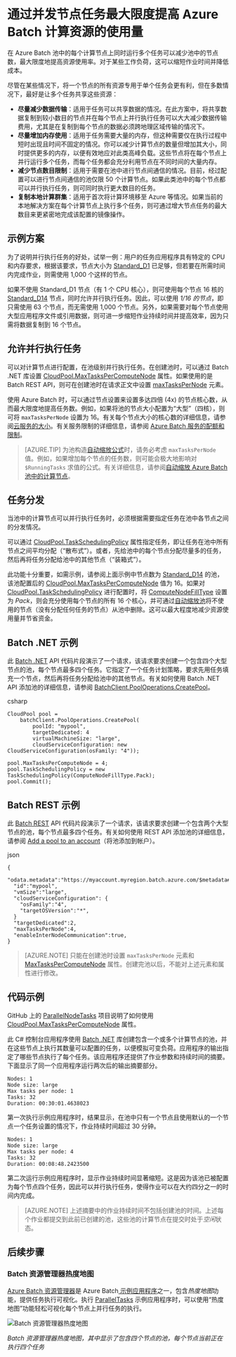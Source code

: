 <properties
    pageTitle="运行并行任务以最大化节点使用量 - Azure Batch | Azure"
    description="通过减少所用的计算节点数并在 Azure Batch 池的每个节点上运行并发任务，来提高效率并降低成本"
    services="batch"
    documentationcenter=".net"
    author="tamram"
    manager="timlt"
    editor="" />
<tags
    ms.assetid="538a067c-1f6e-44eb-a92b-8d51c33d3e1a"
    ms.service="batch"
    ms.devlang="multiple"
    ms.topic="article"
    ms.tgt_pltfrm="vm-windows"
    ms.workload="big-compute"
    ms.date="01/23/2017"
    wacn.date="03/14/2017"
    ms.author="tamram" />  


# 通过并发节点任务最大限度提高 Azure Batch 计算资源的使用量
在 Azure Batch 池中的每个计算节点上同时运行多个任务可以减少池中的节点数，最大限度地提高资源使用率。对于某些工作负荷，这可以缩短作业时间并降低成本。

尽管在某些情况下，将一个节点的所有资源专用于单个任务会更有利，但在多数情况下，最好是让多个任务共享这些资源：

- **尽量减少数据传输**：适用于任务可以共享数据的情况。在此方案中，将共享数据复制到较小数目的节点并在每个节点上并行执行任务可以大大减少数据传输费用，尤其是在复制到每个节点的数据必须跨地理区域传输的情况下。
- **尽量增加内存使用**：适用于任务需要大量的内存，但这种需要仅在执行过程中短时出现且时间不固定的情况。你可以减少计算节点的数量但增加其大小，同时提供更多的内存，以便有效地应对此类高峰负载。这些节点将在每个节点上并行运行多个任务，而每个任务都会充分利用节点在不同时间的大量内存。
- **减少节点数目限制**：适用于需要在池中进行节点间通信的情况。目前，经过配置可以进行节点间通信的池仅限 50 个计算节点。如果此类池中的每个节点都可以并行执行任务，则可同时执行更大数目的任务。
- **复制本地计算群集**：适用于首次将计算环境移至 Azure 等情况。如果当前的本地解决方案在每个计算节点上执行多个任务，则可通过增大节点任务的最大数目来更紧密地完成该配置的镜像操作。

## <a name="example-scenario"></a>示例方案
为了说明并行执行任务的好处，试举一例：用户的任务应用程序具有特定的 CPU 和内存要求，根据该要求，节点大小为 [Standard\_D1](/documentation/articles/cloud-services-sizes-specs/) 已足够，但若要在所需时间内完成作业，则需使用 1,000 个这样的节点。

如果不使用 Standard\_D1 节点（有 1 个 CPU 核心），则可使用每个节点 16 核的 [Standard\_D14](/documentation/articles/cloud-services-sizes-specs/) 节点，同时允许并行执行任务。因此，可以使用 *1/16 的节点*，即只需使用 63 个节点，而无需使用 1,000 个节点。另外，如果需要对每个节点使用大型应用程序文件或引用数据，则可进一步缩短作业持续时间并提高效率，因为只需将数据复制到 16 个节点。

## 允许并行执行任务
可以对计算节点进行配置，在池级别并行执行任务。在创建池时，可以通过 Batch .NET 库设置 [CloudPool.MaxTasksPerComputeNode][maxtasks_net] 属性。如果使用的是 Batch REST API，则可在创建池时在请求正文中设置 [maxTasksPerNode][rest_addpool] 元素。

使用 Azure Batch 时，可以通过节点设置来设置多达四倍 (4x) 的节点核心数，从而最大限度地提高任务数。例如，如果将池的节点大小配置为“大型”（四核），则可将 `maxTasksPerNode` 设置为 16。有关每个节点大小的核心数的详细信息，请参阅[云服务的大小](/documentation/articles/cloud-services-sizes-specs/)。有关服务限制的详细信息，请参阅 [Azure Batch 服务的配额和限制](/documentation/articles/batch-quota-limit/)。

> [AZURE.TIP]
为池构造[自动缩放公式][enable_autoscaling]时，请务必考虑 `maxTasksPerNode` 值。例如，如果增加每个节点的任务数，则可能会极大地影响对 `$RunningTasks` 求值的公式。有关详细信息，请参阅[自动缩放 Azure Batch 池中的计算节点](/documentation/articles/batch-automatic-scaling/)。
>
>

## 任务分发
当池中的计算节点可以并行执行任务时，必须根据需要指定任务在池中各节点之间的分发情况。

可以通过 [CloudPool.TaskSchedulingPolicy][task_schedule] 属性指定任务，即让任务在池中所有节点之间平均分配（“散布式”）。或者，先给池中的每个节点分配尽量多的任务，然后再将任务分配给池中的其他节点（“装箱式”）。

此功能十分重要，如需示例，请参阅上面示例中节点数为 [Standard\_D14](/documentation/articles/cloud-services-sizes-specs/) 的池，该池配置后的 [CloudPool.MaxTasksPerComputeNode][maxtasks_net] 值为 16。如果对 [CloudPool.TaskSchedulingPolicy][task_schedule] 进行配置时，将 [ComputeNodeFillType][fill_type] 设置为 *Pack*，则会充分使用每个节点的所有 16 个核心，并可通过[自动缩放池](/documentation/articles/batch-automatic-scaling/)将不使用的节点（没有分配任何任务的节点）从池中删除。这可以最大程度地减少资源使用量并节省资金。

## Batch .NET 示例
此 [Batch .NET][api_net] API 代码片段演示了一个请求，该请求要求创建一个包含四个大型节点的池，每个节点最多四个任务。它指定了一个任务计划策略，要求先用任务填充一个节点，然后再将任务分配给池中的其他节点。有关如何使用 Batch .NET API 添加池的详细信息，请参阅 [BatchClient.PoolOperations.CreatePool][poolcreate_net]。

csharp

	CloudPool pool =
	    batchClient.PoolOperations.CreatePool(
	        poolId: "mypool",
			targetDedicated: 4
			virtualMachineSize: "large",
			cloudServiceConfiguration: new CloudServiceConfiguration(osFamily: "4"));
	
	pool.MaxTasksPerComputeNode = 4;
	pool.TaskSchedulingPolicy = new TaskSchedulingPolicy(ComputeNodeFillType.Pack);
	pool.Commit();

## Batch REST 示例
此 [Batch REST][api_rest] API 代码片段演示了一个请求，该请求要求创建一个包含两个大型节点的池，每个节点最多四个任务。有关如何使用 REST API 添加池的详细信息，请参阅 [Add a pool to an account][rest_addpool]（将池添加到帐户）。

json

	{
	  "odata.metadata":"https://myaccount.myregion.batch.azure.com/$metadata#pools/@Element",
	  "id":"mypool",
	  "vmSize":"large",
	  "cloudServiceConfiguration": {
	    "osFamily":"4",
	    "targetOSVersion":"*",
	  }
	  "targetDedicated":2,
	  "maxTasksPerNode":4,
	  "enableInterNodeCommunication":true,
	}

> [AZURE.NOTE]
只能在创建池时设置 `maxTasksPerNode` 元素和 [MaxTasksPerComputeNode][maxtasks_net] 属性。创建完池以后，不能对上述元素和属性进行修改。
>
>

## 代码示例
GitHub 上的 [ParallelNodeTasks][parallel_tasks_sample] 项目说明了如何使用 [CloudPool.MaxTasksPerComputeNode][maxtasks_net] 属性。

此 C# 控制台应用程序使用 [Batch .NET][api_net] 库创建包含一个或多个计算节点的池，并在这些节点上执行其数量可以配置的任务，以便模拟可变负荷。应用程序的输出指定了哪些节点执行了每个任务。该应用程序还提供了作业参数和持续时间的摘要。下面显示了同一个应用程序运行两次后的输出摘要部分。

	Nodes: 1
	Node size: large
	Max tasks per node: 1
	Tasks: 32
	Duration: 00:30:01.4638023

第一次执行示例应用程序时，结果显示，在池中只有一个节点且使用默认的一个节点一个任务设置的情况下，作业持续时间超过 30 分钟。

	Nodes: 1
	Node size: large
	Max tasks per node: 4
	Tasks: 32
	Duration: 00:08:48.2423500

第二次运行示例应用程序时，显示作业持续时间显著缩短。这是因为该池已被配置为每个节点四个任务，因此可以并行执行任务，使得作业可以在大约四分之一的时间内完成。

> [AZURE.NOTE]
上述摘要中的作业持续时间不包括创建池的时间。上述每个作业都提交到此前已创建的池，这些池的计算节点在提交时处于*空闲*状态。
>
>

## 后续步骤
### Batch 资源管理器热度地图
[Azure Batch 资源管理器][batch_explorer]是 Azure Batch[ 示例应用程序][github_samples]之一，包含*热度地图*功能，提供任务执行可视化。执行 [ParallelTasks][parallel_tasks_sample] 示例应用程序时，可以使用“热度地图”功能轻松可视化每个节点上并行任务的执行。

![Batch 资源管理器热度地图][1]  


*Batch 资源管理器热度地图，其中显示了包含四个节点的池，每个节点当前正在执行四个任务*

[api_net]: http://msdn.microsoft.com/zh-cn/library/azure/mt348682.aspx
[api_rest]: http://msdn.microsoft.com/zh-cn/library/azure/dn820158.aspx
[batch_explorer]: https://github.com/Azure/azure-batch-samples/tree/master/CSharp/BatchExplorer
[cloudpool]: https://msdn.microsoft.com/zh-cn/library/azure/microsoft.azure.batch.cloudpool.aspx
[enable_autoscaling]: https://msdn.microsoft.com/zh-cn/library/azure/dn820173.aspx
[fill_type]: https://msdn.microsoft.com/zh-cn/library/microsoft.azure.batch.common.computenodefilltype.aspx
[github_samples]: https://github.com/Azure/azure-batch-samples
[maxtasks_net]: http://msdn.microsoft.com/zh-cn/library/azure/microsoft.azure.batch.cloudpool.maxtaskspercomputenode.aspx
[rest_addpool]: https://msdn.microsoft.com/zh-cn/library/azure/dn820174.aspx
[parallel_tasks_sample]: https://github.com/Azure/azure-batch-samples/tree/master/CSharp/ArticleProjects/ParallelTasks
[poolcreate_net]: https://msdn.microsoft.com/zh-cn/library/azure/microsoft.azure.batch.pooloperations.createpool.aspx
[task_schedule]: https://msdn.microsoft.com/zh-cn/library/microsoft.azure.batch.cloudpool.taskschedulingpolicy.aspx

[1]: ./media/batch-parallel-node-tasks/heat_map.png

<!---HONumber=Mooncake_0306_2017-->
<!---Update_Description: wording update -->